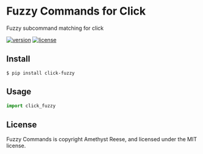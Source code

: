 # Fuzzy Commands for Click

Fuzzy subcommand matching for click

[![version](https://img.shields.io/pypi/v/click-fuzzy.svg)](https://pypi.org/project/click-fuzzy)
[![license](https://img.shields.io/pypi/l/click-fuzzy.svg)](https://github.com/amyreese/click-fuzzy/blob/main/LICENSE)


Install
-------

```shell-session
$ pip install click-fuzzy
```


Usage
-----

```py
import click_fuzzy
```


License
-------

Fuzzy Commands is copyright Amethyst Reese, and licensed under the MIT license.